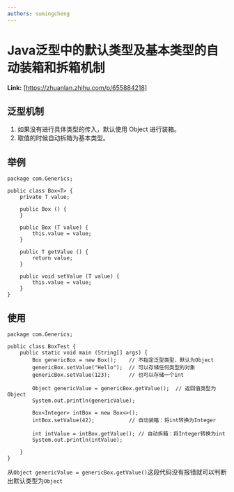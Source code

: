 ```yaml
---
authors: sumingcheng
---
```

# Java泛型中的默认类型及基本类型的自动装箱和拆箱机制



 **Link:** [https://zhuanlan.zhihu.com/p/655884218]

## 泛型机制  

1. 如果没有进行具体类型的传入，默认使用 Object 进行装箱。
2. 取值的时候自动拆箱为基本类型。

## 举例  
```
package com.Generics;

public class Box<T> {
    private T value;

    public Box () {
    }

    public Box (T value) {
        this.value = value;
    }

    public T getValue () {
        return value;
    }

    public void setValue (T value) {
        this.value = value;
    }
}

```
## 使用  
```
package com.Generics;

public class BoxTest {
    public static void main (String[] args) {
        Box genericBox = new Box();    // 不指定泛型类型，默认为Object
        genericBox.setValue("Hello");  // 可以存储任何类型的对象
        genericBox.setValue(123);      // 也可以存储一个int

        Object genericValue = genericBox.getValue();  // 返回值类型为Object
        System.out.println(genericValue);

        Box<Integer> intBox = new Box<>();
        intBox.setValue(42);           // 自动装箱：将int转换为Integer

        int intValue = intBox.getValue(); // 自动拆箱：将Integer转换为int
        System.out.println(intValue);

    }
}
```

从`Object genericValue = genericBox.getValue()`这段代码没有报错就可以判断出默认类型为`Object`

